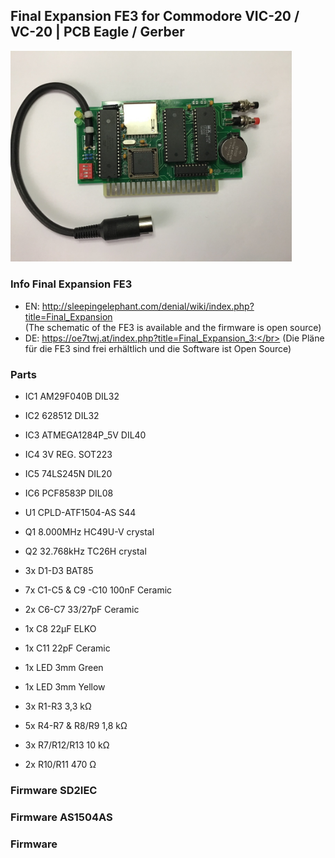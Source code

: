 ## Final Expansion FE3 for Commodore VIC-20 / VC-20 | PCB Eagle / Gerber
<img width="450" src="https://raw.githubusercontent.com/edi-z/FE3/master/images/FE3.jpg">

### Info Final Expansion FE3
* EN: http://sleepingelephant.com/denial/wiki/index.php?title=Final_Expansion </br>
(The schematic of the FE3 is available and the firmware is open source) 
* DE: https://oe7twj.at/index.php?title=Final_Expansion_3:</br>
(Die Pläne für die FE3 sind frei erhältlich und die Software ist Open Source)

### Parts
* IC1 AM29F040B DIL32
* IC2 628512 DIL32
* IC3 ATMEGA1284P_5V DIL40
* IC4 3V REG. SOT223
* IC5 74LS245N DIL20
* IC6 PCF8583P DIL08

* U1	CPLD-ATF1504-AS	S44

* Q1	8.000MHz	HC49U-V	crystal
* Q2	32.768kHz	TC26H	crystal

* 3x D1-D3 BAT85	

* 7x C1-C5 & C9 -C10 100nF Ceramic
* 2x C6-C7 33/27pF Ceramic 
* 1x C8 22µF ELKO
* 1x C11 22pF Ceramic	
	
* 1x LED 3mm Green	
* 1x LED 3mm Yellow	

* 3x R1-R3 3,3 kΩ
* 5x R4-R7 & R8/R9 1,8 kΩ	
* 3x R7/R12/R13 10 kΩ	
* 2x R10/R11 470 Ω	

### Firmware SD2IEC

### Firmware AS1504AS

### Firmware 
